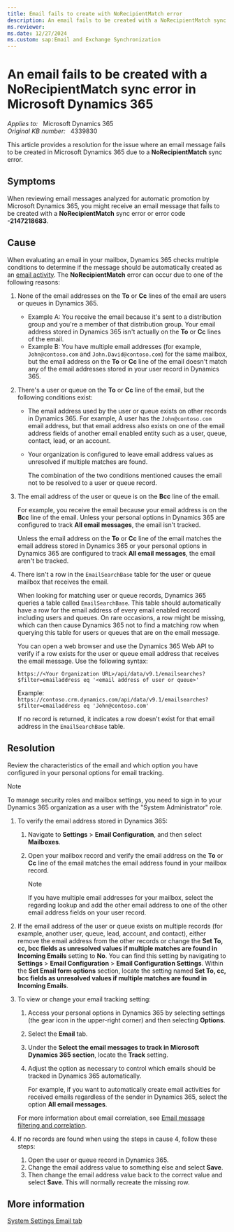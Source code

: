 ```yaml
---
title: Email fails to create with NoRecipientMatch error
description: An email fails to be created with a NoRecipientMatch sync error in Microsoft Dynamics 365.
ms.reviewer: 
ms.date: 12/27/2024
ms.custom: sap:Email and Exchange Synchronization
---
```

# An email fails to be created with a NoRecipientMatch sync error in Microsoft Dynamics 365

_Applies to:_ &nbsp; Microsoft Dynamics 365  
_Original KB number:_ &nbsp; 4339830

This article provides a resolution for the issue where an email message fails to be created in Microsoft Dynamics 365 due to a **NoRecipientMatch** sync error.

## Symptoms

When reviewing email messages analyzed for automatic promotion by Microsoft Dynamics 365, you might receive an email message that fails to be created with a **NoRecipientMatch** sync error or error code **-2147218683**.

## Cause

When evaluating an email in your mailbox, Dynamics 365 checks multiple conditions to determine if the message should be automatically created as an [email activity](/power-apps/developer/data-platform/email-activity-entities). The **NoRecipientMatch** error can occur due to one of the following reasons:

1. None of the email addresses on the **To** or **Cc** lines of the email are users or queues in Dynamics 365.
   - Example A: You receive the email because it's sent to a distribution group and you're a member of that distribution group. Your email address stored in  Dynamics 365 isn't actually on the **To** or **Cc** lines of the email.
   - Example B: You have multiple email addresses (for example, `John@contoso.com` and `John.David@contoso.com`) for the same mailbox, but the email address on the **To** or **Cc** line of the email doesn't match any of the email addresses stored in your user record in Dynamics 365.

2. There's a user or queue on the **To** or **Cc** line of the email, but the following conditions exist:
   - The email address used by the user or queue exists on other records in Dynamics 365. For example, A user has the `John@contoso.com` email address, but that email address also exists on one of the email address fields of another email enabled entity such as a user, queue, contact, lead, or an account.
   - Your organization is configured to leave email address values as unresolved if multiple matches are found.

     The combination of the two conditions mentioned causes the email not to be resolved to a user or queue record.

3. The email address of the user or queue is on the **Bcc** line of the email.

   For example, you receive the email because your email address is on the **Bcc** line of the email. Unless your personal options in Dynamics 365 are configured to track **All email messages**, the email isn't tracked.

   Unless the email address on the **To** or **Cc** line of the email matches the email address stored in Dynamics 365 or your personal options in Dynamics 365 are configured to track **All email messages**, the email aren't be tracked.

4. There isn't a row in the `EmailSearchBase` table for the user or queue mailbox that receives the email.

   When looking for matching user or queue records, Dynamics 365 queries a table called `EmailSearchBase`. This table should automatically have a row for the email address of every email enabled record including users and queues. On rare occasions, a row might be missing, which can then cause Dynamics 365 not to find a matching row when querying this table for users or queues that are on the email message.

   You can open a web browser and use the Dynamics 365 Web API to verify if a row exists for the user or queue email address that receives the email message. Use the following syntax:

   `https://<Your Organization URL>/api/data/v9.1/emailsearches?$filter=emailaddress eq '<email address of user or queue>'`

   Example: `https://contoso.crm.dynamics.com/api/data/v9.1/emailsearches?$filter=emailaddress eq 'John@contoso.com'`

   If no record is returned, it indicates a row doesn't exist for that email address in the `EmailSearchBase` table.

## Resolution

Review the characteristics of the email and which option you have configured in your personal options for email tracking.

> [!NOTE]
> To manage security roles and mailbox settings, you need to sign in to your Dynamics 365 organization as a user with the "System Administrator" role.

1. To verify the email address stored in Dynamics 365:

   1. Navigate to **Settings** > **Email Configuration**, and then select **Mailboxes**.
   2. Open your mailbox record and verify the email address on the **To** or **Cc** line of the email matches the email address found in your mailbox record.

      > [!NOTE]
      > If you have multiple email addresses for your mailbox, select the regarding lookup and add the other email address to one of the other email address fields on your user record.

2. If the email address of the user or queue exists on multiple records (for example, another user, queue, lead, account, and contact), either remove the email address from the other records or change the **Set To, cc, bcc fields as unresolved values if multiple matches are found in Incoming Emails** setting to **No**. You can find this setting by navigating to **Settings** > **Email Configuration** > **Email Configuration Settings**. Within the **Set Email form options** section, locate the setting named **Set To, cc, bcc fields as unresolved values if multiple matches are found in Incoming Emails**.

3. To view or change your email tracking setting:

    1. Access your personal options in Dynamics 365 by selecting settings (the gear icon in the upper-right corner) and then selecting **Options**.
    2. Select the **Email** tab.
    3. Under the **Select the email messages to track in Microsoft Dynamics 365 section**, locate the **Track** setting.
    4. Adjust the option as necessary to control which emails should be tracked in Dynamics 365 automatically.

       For example, if you want to automatically create email activities for received emails regardless of the sender in Dynamics 365, select the option **All email messages**.

   For more information about email correlation, see [Email message filtering and correlation](/previous-versions/dynamicscrm-2016/administering-dynamics-365/hh699705(v=crm.8)).

4. If no records are found when using the steps in cause 4, follow these steps:

    1. Open the user or queue record in Dynamics 365.
    2. Change the email address value to something else and select **Save**.
    3. Then change the email address value back to the correct value and select **Save**. This will normally recreate the missing row.

## More information

[System Settings Email tab](/power-platform/admin/system-settings-dialog-box-email-tab)
